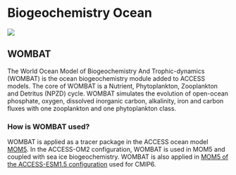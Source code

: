 # <div class="highlight-bg"> Biogeochemistry Ocean </div>

<!-- {% include "call_contribute.md" %} -->

<!-- ![BGC Ocean Component Logo](../../assets/component-logos/components-without-titles/ACCESS icon BGC OCEAN.png){align=right width=40%} -->

<img src = "../../../assets/component-logos/component-maps/bgc-ocean-component-map.png" class="white-background"></img>

## <div class="center-icons"> WOMBAT  </div>

The World Ocean Model of Biogeochemistry And Trophic-dynamics (WOMBAT) is the ocean biogeochemistry module added to ACCESS models. The core of WOMBAT is a Nutrient, Phytoplankton, Zooplankton and Detritus (NPZD) cycle. WOMBAT simulates the evolution of open-ocean phosphate, oxygen, dissolved inorganic carbon, alkalinity, iron and carbon fluxes with one zooplankton and one phytoplankton class.

### How is WOMBAT used?
WOMBAT is applied as a tracer package in the ACCESS ocean model [MOM5][mom5-github]. In the ACCESS-OM2 configuration, WOMBAT is used in MOM5 and coupled with sea ice biogeochemistry. WOMBAT is also applied in [MOM5 of the ACCESS-ESM1.5 configuration][MOM5-esm-code]  used for CMIP6.

[mom5-github]: https://github.com/mom-ocean/MOM5
[MOM5-esm-code]: https://github.com/COSIMA/ACCESS-ESM1.5-MOM5

